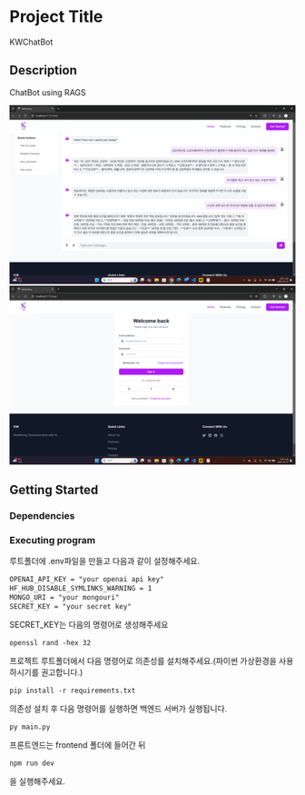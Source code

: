 # Project Title

KWChatBot

## Description

ChatBot using RAGS

![Chat Page](frontend/public/screenshot1.png)
![Login Page](frontend/public/screenshot2.png)

## Getting Started

### Dependencies

### Executing program

루트폴더에 .env파일을 만들고 다음과 같이 설정해주세요.
```
OPENAI_API_KEY = "your openai api key"
HF_HUB_DISABLE_SYMLINKS_WARNING = 1
MONGO_URI = "your mongouri"
SECRET_KEY = "your secret key"
```
SECRET_KEY는 다음의 명령어로 생성해주세요
```
openssl rand -hex 32
```
프로젝트 루트폴더에서 다음 명령어로 의존성를 설치해주세요.(파이썬 가상환경을 사용하시기를 권고합니다.)
```
pip install -r requirements.txt
```
의존성 설치 후 다음 명령어를 실행하면 백엔드 서버가 실행됩니다.
```
py main.py
```
프론트엔드는 frontend 폴더에 들어간 뒤
```
npm run dev
```
을 실행해주세요.
